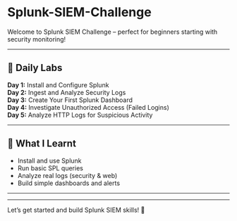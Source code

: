 # Splunk-SIEM-Challenge

Welcome to Splunk SIEM Challenge – perfect for beginners starting with security monitoring!

---

## 📅 Daily Labs

**Day 1:** Install and Configure Splunk  
**Day 2:** Ingest and Analyze Security Logs  
**Day 3:** Create Your First Splunk Dashboard  
**Day 4:** Investigate Unauthorized Access (Failed Logins)  
**Day 5:** Analyze HTTP Logs for Suspicious Activity

---

## 🧠 What I Learnt
- Install and use Splunk
- Run basic SPL queries
- Analyze real logs (security & web)
- Build simple dashboards and alerts

---



---

Let’s get started and build Splunk SIEM skills! 🚀
